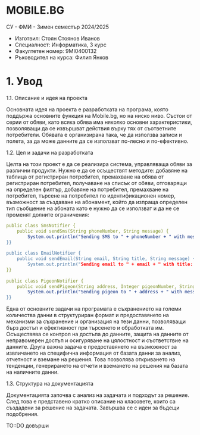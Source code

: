 # MOBILE.BG

СУ - ФМИ - Зимен семестър 2024/2025
- Изготвил: Стоян Стоянов Иванов
- Специалност: Информатика, 3 курс
- Факултетен номер: 9MI0400132
- Ръководител на курса: Филип Янков

# 1.	Увод

1.1. Описание и идея на проекта

Основната идея на проекта е разработката на програма, която поддържа основните функция на Mobile.bg, но на ниско ниво. Състои от серии от обяви, като всяка обява има няколко основни характеристики, позволяващи да се извършват действия върху тях от съответните потребители. Обявата е организирана така, че да използва записи и полета, за да може данните да се използват по-лесно и по-ефективно.  

1.2. Цел и задачи на разработката 

Целта на този проект е да се реализира система, управляваща обяви за различни продукти. Нужно е да се осъществят методите: добавяне на таблица от регистриран потребител, премахване на обява от регистриран потребител, получаване на списък от обяви, отговарящи на определен филтър, добавяне на потребител, премахване на потребител, търсене на потребител по идентификационен номер, възможност за създаване на абонамент, който да изпраща определен тип съобщение на абоната като е нужно да се използват и да не се променят долните ограничения:

```yaml
public class SmsNotifier {
    public void sendSms(String phoneNumber, String message) {
        System.out.println("Sending SMS to " + phoneNumber + " with message: " + message);
}}
 
public class EmailNotifier {
    public void sendEmail(String email, String title, String message) {
        System.out.println("Sending email to " + email + " with title: " + title + " and message: " + message);
}}
 
public class PigeonNotifier {
    public void sendPigeon(String address, Integer pigeonNumber, String message) {
        System.out.println("Sending pigeon to " + address + " with message: " + message);
}}
```
 
Една от основните задачи на програмата е съхранението на големи количества данни в структуриран формат и  предоставянето на механизми за съхранение и организация на тези данни, позволяващи бърз достъп и ефективност при търсенето и обработката им. Осъществява се контрол на достъпа до данните, защита на данните от неправомерен достъп и осигуряване на цялостност и съответствие на данните. Друга важна задача е предоставянето на възможност за извличането на специфична информация от базата данни за анализ, отчетност и вземане на решения. Това позволява откриването на тенденции, генерирането на отчети и вземането на решения на базата на наличните данни.

1.3. Структура на документацията

Документацията започва с анализ на задачата и подходът за решение. След това е представено кратко описание на класовете, които са създадени за решение на задачата. Завършва се с идеи за бъдещи подобрения. 

TO::DO довърши
